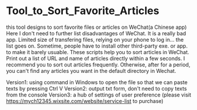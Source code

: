 # Tool_to_Sort_Favorite_Articles
this tool designs to sort favorite files or articles on WeChat(a Chinese app)
Here I don't need to further list disadvantages of WeChat. It is a really bad app. Limited size of transfering files, relying on your phone to log in... the list goes on. Sometime, people have to install other third-party exe. or app. to make it barely usuable. 
These scripts help you to sort articles in WeChat. Print out a list of URL and name of articles directly within a few seconds. 
I recommend you to sort out articles frequently. 
Otherwise, after for a period, you can't find any articles you want in the default directory in Wechat. 



Version1: using command in Windows to open the file so that we can paste texts by pressing Ctrl V
Version2: output txt form, don't need to copy texts from the console
Version3: a hub of settings of user preference (please visit https://mych12345.wixsite.com/website/service-list to purchase)
